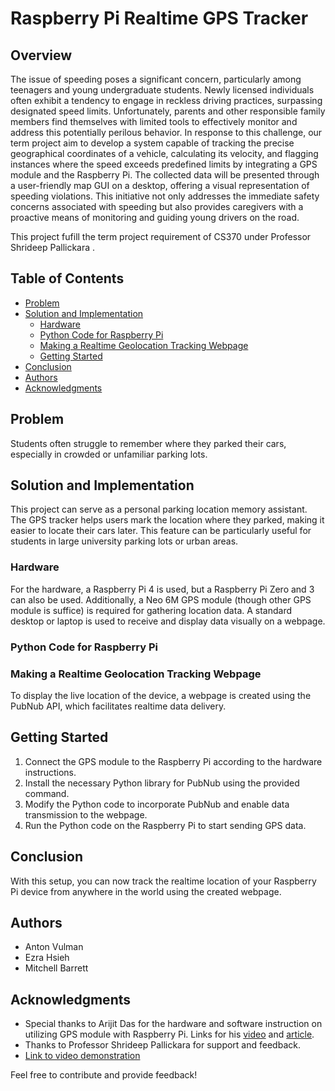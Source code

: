 # Raspberry Pi Realtime GPS Tracker

## Overview

The issue of speeding poses a significant concern, particularly among teenagers and young undergraduate students. Newly licensed individuals often exhibit a tendency to engage in reckless driving practices, surpassing designated speed limits. Unfortunately, parents and other responsible family members find themselves with limited tools to effectively monitor and address this potentially perilous behavior.
In response to this challenge, our term project aim to develop a system capable of tracking the precise geographical coordinates of a vehicle, calculating its velocity, and flagging instances where the speed exceeds predefined limits by integrating a GPS module and the Raspberry Pi. The collected data will be presented through a user-friendly map GUI on a desktop, offering a visual representation of speeding violations. This initiative not only addresses the immediate safety concerns associated with speeding but also provides caregivers with a proactive means of monitoring and guiding young drivers on the road.

This project fufill the term project requirement of CS370 under Professor Shrideep Pallickara . 

## Table of Contents

- [Problem](#problem)
- [Solution and Implementation](#solution-and-implementation)
  - [Hardware](#hardware)
  - [Python Code for Raspberry Pi](#python-code-for-raspberry-pi)
  - [Making a Realtime Geolocation Tracking Webpage](#making-a-realtime-geolocation-tracking-webpage)
  - [Getting Started](#getting-started)
- [Conclusion](#conclusion)
- [Authors](#authors)
- [Acknowledgments](#acknowledgments)

## Problem
Students often struggle to remember where they parked their cars, especially in crowded or unfamiliar parking lots.

## Solution and Implementation
This project can serve as a personal parking location memory assistant. The GPS tracker helps users mark the location where they parked, making it easier to locate their cars later. This feature can be particularly useful for students in large university parking lots or urban areas.
  
### Hardware

For the hardware, a Raspberry Pi 4 is used, but a Raspberry Pi Zero and 3 can also be used. Additionally, a Neo 6M GPS module (though other GPS module is suffice) is required for gathering location data. A standard desktop or laptop is used to receive and display data visually on a webpage. 

### Python Code for Raspberry Pi



### Making a Realtime Geolocation Tracking Webpage

To display the live location of the device, a webpage is created using the PubNub API, which facilitates realtime data delivery. 




## Getting Started

1. Connect the GPS module to the Raspberry Pi according to the hardware instructions.
2. Install the necessary Python library for PubNub using the provided command.
3. Modify the Python code to incorporate PubNub and enable data transmission to the webpage.
4. Run the Python code on the Raspberry Pi to start sending GPS data.

## Conclusion

With this setup, you can now track the realtime location of your Raspberry Pi device from anywhere in the world using the created webpage.

## Authors

- Anton Vulman
- Ezra Hsieh
- Mitchell Barrett

## Acknowledgments

- Special thanks to Arijit Das for the hardware and software instruction on utilizing GPS module with Raspberry Pi. Links for his [video](https://youtu.be/N8fH0nc9v9Q) and [article](https://sparklers-the-makers.github.io/blog/robotics/realtime-gps-tracker-with-raspberry-pi/).
- Thanks to Professor Shrideep Pallickara for support and feedback.
- [Link to video demonstration](link-to-video)

Feel free to contribute and provide feedback!